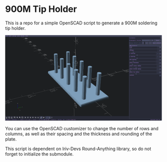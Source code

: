 # 900M Tip Holder

This is a repo for a simple OpenSCAD script to generate a 900M soldering tip holder.

![view of the generated holder in OpenSCAD](./images/default.png)

You can use the OpenSCAD customizer to change the number of rows and columns, as well as their spacing and the thickness and rounding of the plate.

This script is dependent on Iriv-Devs Round-Anything library, so do not forget to initialize the submodule.
